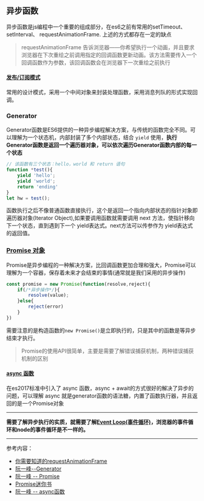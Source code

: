 ## 异步函数
异步函数是js编程中一个重要的组成部分，在es6之前有常用的setTimeout、 setInterval、 requestAnimationFrame. 上述的方式都存在一定的缺点
> requestAnimationFrame 告诉浏览器——你希望执行一个动画，并且要求浏览器在下次重绘之前调用指定的回调函数更新动画。该方法需要传入一个回调函数作为参数，该回调函数会在浏览器下一次重绘之前执行

#### [发布/订阅模式](../designmode/观察者模式.md)
常用的设计模式，采用一个中间对象来封装处理函数，采用消息列队的形式实现回调。

### Generator
Generator函数是ES6提供的一种异步编程解决方案，与传统的函数完全不同。可以理解为一个状态机，内部封装了多个内部状态，结合 `yield` 使用，**执行Generator函数是返回一个遍历器对象，可以依次遍历Generator函数内部的每一个状态**
```js
// 该函数有三个状态：hello，world 和 return 语句
function *test(){
    yield 'hello';
    yield 'world';
    return 'ending'
}
let hw = test();
```
函数执行之后不像普通函数直接执行，这个是返回一个指向内部状态的指针对象即遍历器对象(Iterator Object),如果要调用函数就需要调用 next 方法，使指针移向下一个状态，直到遇到下一个 yield表达式。next方法可以传参作为 yield表达式的返回值。

### [Promise 对象](./promise.md)
Promise是异步编程的一种解决方案，比回调函数更加合理和强大，Promise可以理解为一个容器，保存着未来才会结束的事情(通常就是我们采用的异步操作)
```js
const promise = new Promise(function(resolve,reject){
    if(/*异步操作*/){
        resolve(value);
    }else{
        reject(error)
    }
})
```
需要注意的是构造函数的`new Promise()`是立即执行的，只是其中的函数是等异步结束才执行。
> Promise的使用API很简单，主要是需要了解错误捕获机制，两种错误捕获机制的区别

#### [async 函数](./async.md)
在es2017标准中引入了 async 函数，async + await的方式很好的解决了异步的问题，可以理解 async 就是generator函数的语法糖，内置了函数执行器，并且返回的是一个Promise对象

---
**需要了解异步执行的实质，就需要了解[Event Loop(事件循环)](../accumulation/eventloop.md)，浏览器的事件循环和node的事件循环是不一样的。**

---
参考内容：
- [你需要知道的requestAnimationFrame](https://juejin.im/post/5a82f0626fb9a06358657c9c)
- [阮一峰--Generator](http://es6.ruanyifeng.com/#docs/generator)
- [阮一峰 -- Promise](http://es6.ruanyifeng.com/#docs/promise)
- [Promise迷你书](http://liubin.org/promises-book/)
- [阮一峰 -- async函数](http://es6.ruanyifeng.com/#docs/async)